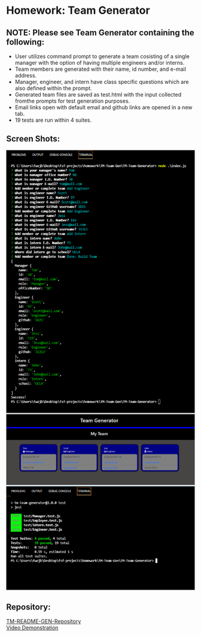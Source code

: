 # Homework: Team Generator

## NOTE: Please see Team Generator containing the following:

* User utilizes command prompt to generate a team  cosisting of a single manager with the option of having multiple engineers and/or interns.
* Team members are generated with their name, id number, and e-mail address.
* Manager, engineer, and intern have class specific questions which are also defined within the prompt.
* Generated team files are saved as test.html with the input collected fromthe prompts for test generation purposes.
* Email links open with default email and github links are opened in a new tab.
* 19 tests are run within 4 suites.

## Screen Shots:  
![Preview](https://github.com/T0930/TM-Team-Generator/blob/main/images/input1.png?raw=true)
![Preview](https://github.com/T0930/TM-Team-Generator/blob/main/images/result.png?raw=true)
![Preview](https://github.com/T0930/TM-Team-Generator/blob/main/images/tests.png?raw=true)


## Repository:
[TM-README-GEN-Repository](https://github.com/T0930/TM-Team-Generator)
<br>
[Video Demonstration](https://vimeo.com/665090238)


